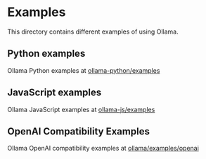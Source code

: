 # Examples

This directory contains different examples of using Ollama.

## Python examples
Ollama Python examples at [ollama-python/examples](https://github.com/ollama/ollama-python/tree/main/examples)


## JavaScript examples
Ollama JavaScript examples at [ollama-js/examples](https://github.com/ollama/ollama-js/tree/main/examples)


## OpenAI Compatibility Examples
Ollama OpenAI compatibility examples at [ollama/examples/openai](../docs/openai.md)
